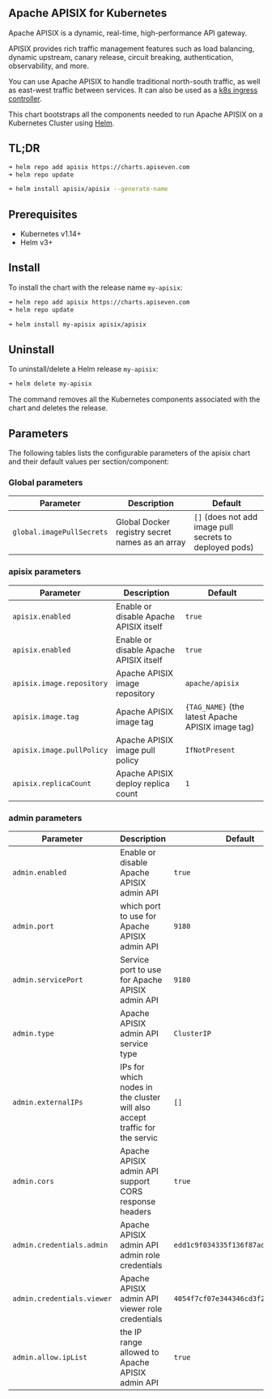 ## Apache APISIX for Kubernetes

Apache APISIX is a dynamic, real-time, high-performance API gateway.

APISIX provides rich traffic management features such as load balancing, dynamic upstream, canary release, circuit breaking, authentication, observability, and more.

You can use Apache APISIX to handle traditional north-south traffic, as well as east-west traffic between services. It can also be used as a [k8s ingress controller](https://github.com/apache/apisix-ingress-controller/).

This chart bootstraps all the components needed to run Apache APISIX on a Kubernetes Cluster using [Helm](https://helm.sh).


## TL;DR

```sh
➜ helm repo add apisix https://charts.apiseven.com
➜ helm repo update

➜ helm install apisix/apisix --generate-name
```

## Prerequisites

* Kubernetes v1.14+
* Helm v3+


## Install

To install the chart with the release name `my-apisix`:

```sh
➜ helm repo add apisix https://charts.apiseven.com
➜ helm repo update

➜ helm install my-apisix apisix/apisix
```

## Uninstall

 To uninstall/delete a Helm release `my-apisix`:

 ```sh
➜ helm delete my-apisix
 ```

The command removes all the Kubernetes components associated with the chart and deletes the release.

## Parameters

The following tables lists the configurable parameters of the apisix chart and their default values per section/component:

### Global parameters

| Parameter                 | Description                                     | Default                                                 |
|---------------------------|-------------------------------------------------|---------------------------------------------------------|
| `global.imagePullSecrets` | Global Docker registry secret names as an array | `[]` (does not add image pull secrets to deployed pods) |


### apisix parameters

| Parameter                  | Description                                     | Default                                                 |
|----------------------------|-------------------------------------------------|---------------------------------------------------------|
| `apisix.enabled`           | Enable or disable Apache APISIX itself          | `true`                                                  |
| `apisix.enabled`           | Enable or disable Apache APISIX itself          | `true`                                                  |
| `apisix.image.repository`  | Apache APISIX image repository                  | `apache/apisix`                                         |
| `apisix.image.tag`         | Apache APISIX image tag                         | `{TAG_NAME}` (the latest Apache APISIX image tag)       |
| `apisix.image.pullPolicy`  | Apache APISIX image pull policy                 | `IfNotPresent`                                          |
| `apisix.replicaCount`      | Apache APISIX deploy replica count              | `1`                                                     |


### admin parameters

| Parameter                  | Description                                                                      | Default                                                 |
|----------------------------|----------------------------------------------------------------------------------|---------------------------------------------------------|
| `admin.enabled`            | Enable or disable Apache APISIX admin API                                        | `true`                                                  |
| `admin.port`               | which port to use for Apache APISIX admin API                                    | `9180`                                                  |
| `admin.servicePort`        | Service port to use for Apache APISIX admin API                                  | `9180`                                                  |
| `admin.type`               | Apache APISIX admin API service type                                             | `ClusterIP`                                             |
| `admin.externalIPs`        | IPs for which nodes in the cluster will also accept traffic for the servic       | `[]`                                                    |
| `admin.cors`               | Apache APISIX admin API support CORS response headers                            | `true`                                                  |
| `admin.credentials.admin`  | Apache APISIX admin API admin role credentials                                   | `edd1c9f034335f136f87ad84b625c8f1`                      |
| `admin.credentials.viewer` | Apache APISIX admin API viewer role credentials                                  | `4054f7cf07e344346cd3f287985e76a2`                      |
| `admin.allow.ipList`       | the IP range allowed to Apache APISIX admin API                                  | `true`                                                  |
